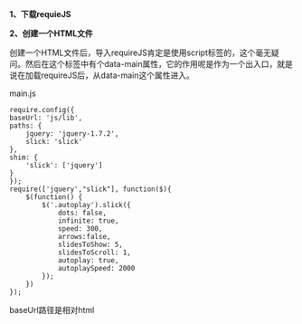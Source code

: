 ﻿**1、下载requieJS**

**2、创建一个HTML文件**

创建一个HTML文件后，导入requireJS肯定是使用script标签的，这个毫无疑问。然后在这个标签中有个data-main属性，它的作用呢是作为一个出入口，就是说在加载requireJS后，从data-main这个属性进入。

main.js

    require.config({
    baseUrl: 'js/lib',
    paths: {
        jquery: 'jquery-1.7.2',
        slick: 'slick'
    },
    shim: {
        'slick': ['jquery']
    }
	});
	require(['jquery',"slick"], function($){
	    $(function() {
	        $('.autoplay').slick({
	            dots: false,
	            infinite: true,
	            speed: 300,
	            arrows:false,
	            slidesToShow: 5,
	            slidesToScroll: 1,
	            autoplay: true,
	            autoplaySpeed: 2000
	        });
	    })
	});
	
baseUrl路径是相对html

